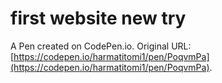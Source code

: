 # first website new try

A Pen created on CodePen.io. Original URL: [https://codepen.io/harmatitomi1/pen/PoqvmPa](https://codepen.io/harmatitomi1/pen/PoqvmPa).


